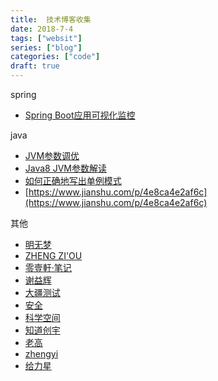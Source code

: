 ```yaml
---
title:  技术博客收集
date: 2018-7-4
tags: ["websit"]
series: ["blog"]
categories: ["code"]
draft: true
---
```


spring

- [Spring Boot应用可视化监控](https://www.jianshu.com/p/7ecb57a3f326)

java

- [JVM参数调优](https://juejin.im/post/5add9f29518825670960d113)
- [Java8 JVM参数解读](https://www.zybuluo.com/changedi/note/975529)
- [如何正确地写出单例模式](http://wuchong.me/blog/2014/08/28/how-to-correctly-write-singleton-pattern/)
- [https://www.jianshu.com/p/4e8ca4e2af6c](https://www.jianshu.com/p/4e8ca4e2af6c)

其他

- [明无梦](https://www.dreamxu.com/)
- [ZHENG ZI'OU](https://orianna-zzo.github.io/)
- [零壹軒·笔记](http://note.qidong.name/)
- [谢益辉](https://yihui.name/cn/)
- [大疆测试](http://debugtalk.com/)
- [安全](https://impakho.com/)
- [科学空间](https://kexue.fm/)
- [知道创宇](https://www.rockyqi.net/Knownsec_RD_Checklist_v3.0/v3.0.html)
- [老高](https://blog.phpgao.com/open_terminal_in_finder.html)
- [zhengyi](http://blog.zhengyi.one/)
- [给力星](http://www.powerxing.com/)

